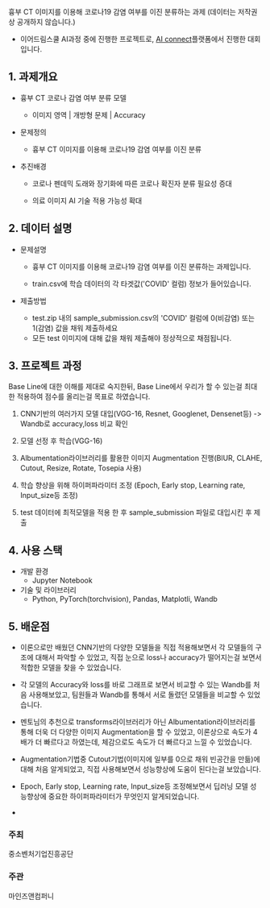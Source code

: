 흉부 CT 이미지를 이용해 코로나19 감염 여부를 이진 분류하는 과제 (데이터는 저작권상 공개하지 않습니다.)
  - 이어드림스쿨 AI과정 중에 진행한 프로젝트로, [AI connect](https://www.aiconnect.kr/main/competition/detail/204/task/212/assignmentinfo)플랫폼에서 진행한 대회입니다.

## 1. 과제개요
- 흉부 CT 코로나 감염 여부 분류 모델

    - 이미지 영역 | 개방형 문제 | Accuracy



- 문제정의

    - 흉부 CT 이미지를 이용해 코로나19 감염 여부를 이진 분류



- 추진배경

    - 코로나 펜데믹 도래와 장기화에 따른 코로나 확진자 분류 필요성 증대

    - 의료 이미지 AI 기술 적용 가능성 확대



## 2. 데이터 설명
- 문제설명
    - 흉부 CT 이미지를 이용해 코로나19 감염 여부를 이진 분류하는 과제입니다.

    - train.csv에 학습 데이터의 각 타겟값('COVID' 컬럼) 정보가 들어있습니다.

- 제출방법
  - test.zip 내의 sample_submission.csv의 'COVID' 컬럼에 0(비감염) 또는 1(감염) 값을 채워 제출하세요
  - 모든 test 이미지에 대해 값을 채워 제출해야 정상적으로 채점됩니다.

## 3. 프로젝트 과정
Base Line에 대한 이해를 제대로 숙지한뒤, Base Line에서 우리가 할 수 있는걸 최대한 적용하여 점수를 올리는걸 목표로 하였습니다.

1. CNN기반의 여러가지 모델 대입(VGG-16, Resnet, Googlenet, Densenet등) -> Wandb로 accuracy,loss 비교 확인

2. 모델 선정 후 학습(VGG-16)

3. Albumentation라이브러리를 활용한 이미지 Augmentation 진행(BlUR, CLAHE, Cutout, Resize, Rotate, Tosepia 사용)

4. 학습 향상을 위해 하이퍼파라미터 조정 (Epoch, Early stop, Learning rate, Input_size등 조정)

5. test 데이터에 최적모델을 적용 한 후 sample_submission 파일로 대입시킨 후 제출

## 4. 사용 스택
- 개발 환경
  - Jupyter Notebook
- 기술 및 라이브러리
  - Python, PyTorch(torchvision), Pandas, Matplotli, Wandb

## 5. 배운점
- 이론으로만 배웠던 CNN기반의 다양한 모델들을 직접 적용해보면서 각 모델들의 구조에 대해서 파악할 수 있었고, 직접 눈으로 loss나 accuracy가 떨어지는걸 보면서 적합한 모델을 찾을 수 있었습니다.

- 각 모델의 Accuracy와 loss를 바로 그래프로 보면서 비교할 수 있는 Wandb를 처음 사용해보았고, 팀원들과 Wandb를 통해서 서로 돌렸던 모델들을 비교할 수 있었습니다.


- 멘토님의 추천으로 transforms라이브러리가 아닌 Albumentation라이브러리를 통해 더욱 더 다양한 이미지 Augmentation을 할 수 있었고, 이론상으로 속도가 4배가 더 빠르다고 하였는데, 체감으로도 속도가 더 빠르다고 느낄 수 있었습니다.
- Augmentation기법중 Cutout기법(이미지에 일부를 0으로 채워 빈공간을 만듦)에 대해 처음 알게되었고, 직접 사용해보면서 성능향상에 도움이 된다는걸 보았습니다.

- Epoch, Early stop, Learning rate, Input_size등 조정해보면서 딥러닝 모델 성능향상에 중요한 하이퍼파라미터가 무엇인지 알게되었습니다.

-
### 주최
중소벤처기업진흥공단

### 주관
마인즈앤컴퍼니
